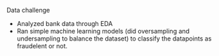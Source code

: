 Data challenge

- Analyzed bank data through EDA
- Ran simple machine learning models (did oversampling and undersampling to balance the dataset) to classify the datapoints as fraudelent or not.
